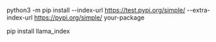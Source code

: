 python3 -m pip install --index-url https://test.pypi.org/simple/ --extra-index-url https://pypi.org/simple/ your-package


pip install llama_index